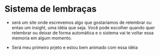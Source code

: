 # Sistema de lembraças 

- será um site onde escrevemos algo que gostariamos de relembrar ou entao um insight, uma idéia que seja. Você pode escolher quando quer relembrar ou deixar de forma automática e o sistema vai te voltar essa memoria em algum momento.

- Será meu primeiro prjeto e estou bem animado com essa idéia
